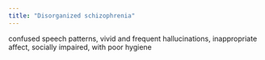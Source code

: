 ```yaml
---
title: "Disorganized schizophrenia"
---
```

confused speech patterns, vivid and frequent hallucinations, inappropriate affect, socially impaired, with poor hygiene

